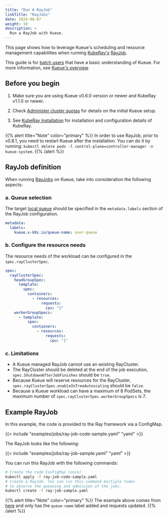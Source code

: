 ```yaml
---
title: "Run A RayJob"
linkTitle: "RayJobs"
date: 2024-08-07
weight: 10
description: >
  Run a RayJob with Kueue.
---
```


This page shows how to leverage Kueue's scheduling and resource management capabilities when running [KubeRay's](https://github.com/ray-project/kuberay)
[RayJob](https://docs.ray.io/en/latest/cluster/kubernetes/getting-started/rayjob-quick-start.html).

This guide is for [batch users](/docs/tasks#batch-user) that have a basic understanding of Kueue. For more information, see [Kueue's overview](/docs/overview).

## Before you begin

1. Make sure you are using Kueue v0.6.0 version or newer and KubeRay v1.1.0 or newer.

2. Check [Administer cluster quotas](/docs/tasks/manage/administer_cluster_quotas) for details on the initial Kueue setup.

3. See [KubeRay Installation](https://docs.ray.io/en/latest/cluster/kubernetes/getting-started/raycluster-quick-start.html#step-2-deploy-a-kuberay-operator) for installation and configuration details of KubeRay.

{{% alert title="Note" color="primary" %}}
In order to use RayJob, prior to v0.8.1, you need to restart Kueue after the installation.
You can do it by running: `kubectl delete pods -l control-plane=controller-manager -n kueue-system`.
{{% /alert %}}

## RayJob definition

When running [RayJobs](https://docs.ray.io/en/latest/cluster/kubernetes/getting-started/rayjob-quick-start.html) on
Kueue, take into consideration the following aspects:

### a. Queue selection

The target [local queue](/docs/concepts/local_queue) should be specified in the `metadata.labels` section of the RayJob configuration.

```yaml
metadata:
  labels:
    kueue.x-k8s.io/queue-name: user-queue
```

### b. Configure the resource needs

The resource needs of the workload can be configured in the `spec.rayClusterSpec`.

```yaml
spec:
  rayClusterSpec:
    headGroupSpec:
      template:
        spec:
          containers:
            - resources:
                requests:
                  cpu: "1"
    workerGroupSpecs:
      - template:
          spec:
            containers:
              - resources:
                  requests:
                    cpu: "1"
```

### c. Limitations

- A Kueue managed RayJob cannot use an existing RayCluster.
- The RayCluster should be deleted at the end of the job execution, `spec.ShutdownAfterJobFinishes` should be `true`.
- Because Kueue will reserve resources for the RayCluster, `spec.rayClusterSpec.enableInTreeAutoscaling` should be `false`.
- Because a Kueue workload can have a maximum of 8 PodSets, the maximum number of `spec.rayClusterSpec.workerGroupSpecs` is 7.

## Example RayJob

In this example, the code is provided to the Ray framework via a ConfigMap.

{{< include "examples/jobs/ray-job-code-sample.yaml" "yaml" >}}

The RayJob looks like the following:

{{< include "examples/jobs/ray-job-sample.yaml" "yaml" >}}

You can run this RayJob with the following commands:

```sh
# Create the code ConfigMap (once)
kubectl apply -f ray-job-code-sample.yaml
# Create a RayJob. You can run this command multiple times
# to observe the queueing and admission of the jobs.
kubectl create -f ray-job-sample.yaml
```

{{% alert title="Note" color="primary" %}}
The example above comes from [here](https://raw.githubusercontent.com/ray-project/kuberay/v1.4.2/ray-operator/config/samples/ray-job.sample.yaml) 
and only has the `queue-name` label added and requests updated.
{{% /alert %}}